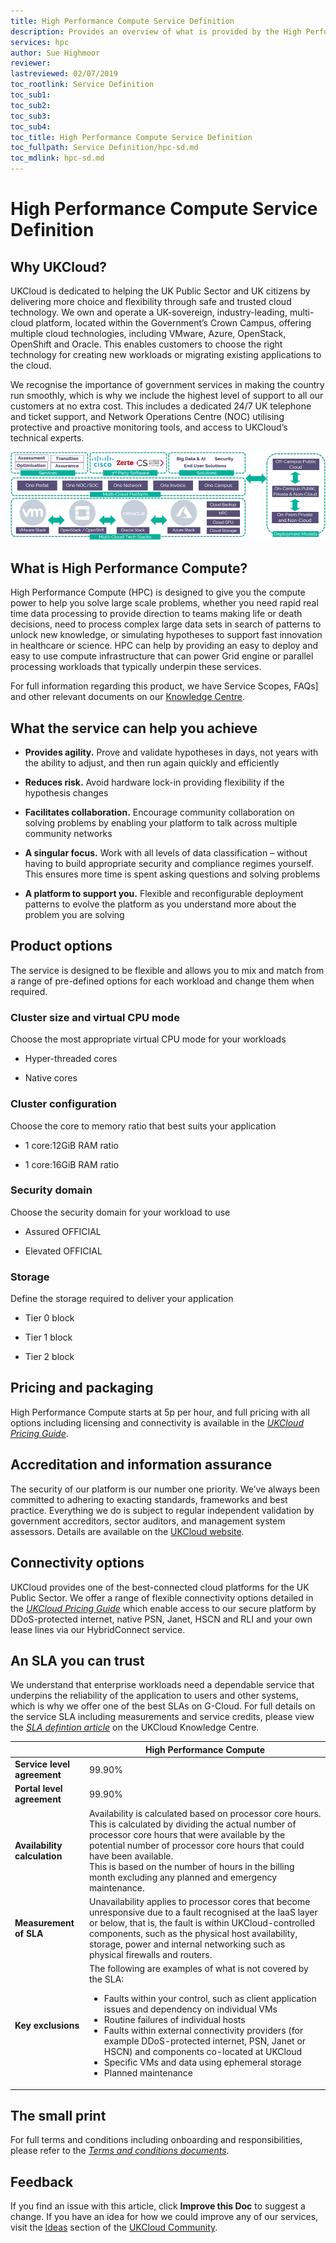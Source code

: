 ```yaml
---
title: High Performance Compute Service Definition
description: Provides an overview of what is provided by the High Performance Compute (HPC) service
services: hpc
author: Sue Highmoor
reviewer:
lastreviewed: 02/07/2019
toc_rootlink: Service Definition
toc_sub1: 
toc_sub2:
toc_sub3:
toc_sub4:
toc_title: High Performance Compute Service Definition
toc_fullpath: Service Definition/hpc-sd.md
toc_mdlink: hpc-sd.md
---
```


# High Performance Compute Service Definition

## Why UKCloud?

UKCloud is dedicated to helping the UK Public Sector and UK citizens by delivering more choice and flexibility through safe and trusted cloud technology. We own and operate a UK-sovereign, industry-leading, multi-cloud platform, located within the Government’s Crown Campus, offering multiple cloud technologies, including VMware, Azure, OpenStack, OpenShift and Oracle. This enables customers to choose the right technology for creating new workloads or migrating existing applications to the cloud.

We recognise the importance of government services in making the country run smoothly, which is why we include the highest level of support to all our customers at no extra cost. This includes a dedicated 24/7 UK telephone and ticket support, and Network Operations Centre (NOC) utilising protective and proactive monitoring tools, and access to UKCloud’s technical experts.

![UKCloud services](images/ukc-services.png)

## What is High Performance Compute?

High Performance Compute (HPC) is designed to give you the compute power to help you solve large scale problems, whether you need rapid real time data processing to provide direction to teams making life or death decisions, need to process complex large data sets in search of patterns to unlock new knowledge, or simulating hypotheses to support fast innovation in healthcare or science. HPC can help by providing an easy to deploy and easy to use compute infrastructure that can power Grid engine or parallel processing workloads that typically underpin these services.

For full information regarding this product, we have Service Scopes, FAQs] and other relevant documents on our [Knowledge Centre](https://docs.ukcloud.com).

## What the service can help you achieve

- **Provides agility.** Prove and validate hypotheses in days, not years with the ability to adjust, and then run again quickly and efficiently

- **Reduces risk.** Avoid hardware lock-in providing flexibility if the hypothesis changes

- **Facilitates collaboration.** Encourage community collaboration on solving problems by enabling your platform to talk across multiple community networks

- **A singular focus.** Work with all levels of data classification – without having to build appropriate security and compliance regimes yourself. This ensures more time is spent asking questions and solving problems

- **A platform to support you.** Flexible and reconfigurable deployment patterns to evolve the platform as you understand more about the problem you are solving

## Product options

The service is designed to be flexible and allows you to mix and match from a range of pre-defined options for each workload and change them when required.

### Cluster size and virtual CPU mode

Choose the most appropriate virtual CPU mode for your workloads

- Hyper-threaded cores

- Native cores

### Cluster configuration

Choose the core to memory ratio that best suits your application

- 1 core:12GiB RAM ratio

- 1 core:16GiB RAM ratio

### Security domain

Choose the security domain for your workload to use

- Assured OFFICIAL

- Elevated OFFICIAL

### Storage

Define the storage required to deliver your application

- Tier 0 block

- Tier 1 block

- Tier 2 block

## Pricing and packaging

High Performance Compute starts at 5p per hour, and full pricing with all options including licensing and connectivity is available in the [*UKCloud Pricing Guide*](https://ukcloud.com/wp-content/uploads/2019/06/ukcloud-pricing-guide-11.0.pdf).

## Accreditation and information assurance

The security of our platform is our number one priority. We’ve always been committed to adhering to exacting standards, frameworks and best practice. Everything we do is subject to regular independent validation by government accreditors, sector auditors, and management system assessors. Details are available on the [UKCloud website](https://ukcloud.com/governance/).

## Connectivity options

UKCloud provides one of the best-connected cloud platforms for the UK Public Sector. We offer a range of flexible connectivity options detailed in the [*UKCloud Pricing Guide*](https://ukcloud.com/wp-content/uploads/2019/06/ukcloud-pricing-guide-11.0.pdf) which enable access to our secure platform by DDoS-protected internet, native PSN, Janet, HSCN and RLI and your own lease lines via our HybridConnect service.

## An SLA you can trust

We understand that enterprise workloads need a dependable service that underpins the reliability of the application to users and other systems, which is why we offer one of the best SLAs on G-Cloud. For full details on the service SLA including measurements and service credits, please view the [*SLA defintion article*](../other/other-ref-sla-definition.md) on the UKCloud Knowledge Centre.

&nbsp;                       | High Performance Compute
-----------------------------|-------------------------
**Service level agreement**  | 99.90%
**Portal level agreement**   | 99.90%
**Availability calculation** | Availability is calculated based on processor core hours. This is calculated by dividing the actual number of processor core hours that were available by the potential number of processor core hours that could have been available.<br>This is based on the number of hours in the billing month excluding any planned and emergency maintenance.
**Measurement of SLA**       | Unavailability applies to processor cores that become unresponsive due to a fault recognised at the IaaS layer or below, that is, the fault is within UKCloud-controlled components, such as the physical host availability, storage, power and internal networking such as physical firewalls and routers.
**Key exclusions**           | The following are examples of what is not covered by the SLA:<ul><li>Faults within your control, such as client application issues and dependency on individual VMs<li>Routine failures of individual hosts<li>Faults within external connectivity providers (for example DDoS-protected internet, PSN, Janet or HSCN) and components co-located at UKCloud<li>Specific VMs and data using ephemeral storage<li>Planned maintenance</ul> |

## The small print

For full terms and conditions including onboarding and responsibilities, please refer to the [*Terms and conditions documents*](../other/other-ref-terms-and-conditions.md).

## Feedback

If you find an issue with this article, click **Improve this Doc** to suggest a change. If you have an idea for how we could improve any of our services, visit the [Ideas](https://community.ukcloud.com/ideas) section of the [UKCloud Community](https://community.ukcloud.com).
